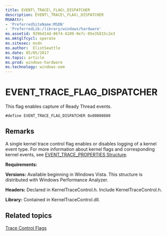 ```yaml
---
title: EVENT\_TRACE\_FLAG\_DISPATCHER
description: EVENT\_TRACE\_FLAG\_DISPATCHER
MSHAttr:
- 'PreferredSiteName:MSDN'
- 'PreferredLib:/library/windows/hardware'
ms.assetid: 939bd14d-06f4-4109-9e7c-95e35815c2e3
ms.mktglfcycl: operate
ms.sitesec: msdn
ms.author:  EliotSeattle
ms.date: 05/05/2017
ms.topic: article
ms.prod: windows-hardware
ms.technology: windows-oem
---
```


# EVENT\_TRACE\_FLAG\_DISPATCHER


This flag enables capture of Ready Thread events.

```
#define EVENT_TRACE_FLAG_DISPATCHER 0x00000800
```

## Remarks


A single kernel trace control flag enables or disables logging of a kernel event type. For more information about kernel flags and corresponding kernel events, see [EVENT\_TRACE\_PROPERTIES Structure](http://go.microsoft.com/fwlink/p/?linkid=212231&clcid=0x409).

**Requirements:**

**Versions:** Available beginning in Windows Vista. This structure is distributed with Windows Performance Analyzer.

**Headers:** Declared in KernelTraceControl.h. Include KernelTraceControl.h.

**Library:** Contained in KernelTraceControl.dll.

## Related topics


[Trace Control Flags](trace-control-flags.md)

 

 







